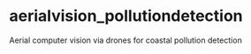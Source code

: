 # aerialvision_pollutiondetection
Aerial computer vision via drones for coastal pollution detection 
